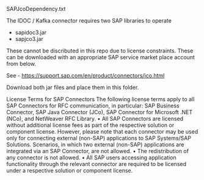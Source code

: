 SAPJcoDependency.txt

The IDOC / Kafka connector requires two SAP libraries to operate
- sapidoc3.jar
- sapjco3.jar

These cannot be discributed in this repo due to license constraints. These can be downloaded with an appropriate SAP service market place account from below.

See - https://support.sap.com/en/product/connectors/jco.html

Download both jar files and place them in this folder.


License Terms for SAP Connectors
The following license terms apply to all SAP Connectors for RFC communication, in particular: SAP Business Connector, SAP Java Connector (JCo), SAP Connector for Microsoft .NET (NCo), and NetWeaver RFC Library.
	•	All SAP Connectors are licensed without additional license fees as part of the respective solution or component license. However, please note that each connector may be used only for connecting external (non-SAP) applications to SAP Systems/SAP Solutions. Scenarios, in which two external (non-SAP) applications are integrated via an SAP Connector, are not allowed.
	•	The redistribution of any connector is not allowed.
	•	All SAP users accessing application functionality through the relevant connector are required to be licensed under a respective solution or component license.